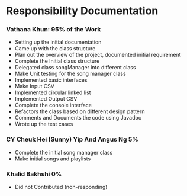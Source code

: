 # Responsibility Documentation 
### Vathana Khun: 95% of the Work
- Setting up the initial documentation
- Came up with the class structure
- Plan out the overview of the project, documented initial requirement
- Complete the Initial class structure
- Delegated class songManager into different class
- Make Unit testing for the song manager class
- Implemented basic interfaces
- Make Input CSV 
- Implemented circular linked list 
- Implemented Output CSV
- Complete the console interface
- Refactors the class based on different design pattern
- Comments and Documents the code using Javadoc
- Wrote up the test cases
  
### CY Cheuk Hei (Sunny) Yip And Angus Ng 5%
- Complete the initial song manager class
- Make initial songs and playlists

### Khalid Bakhshi 0%
- Did not Contributed (non-responding)